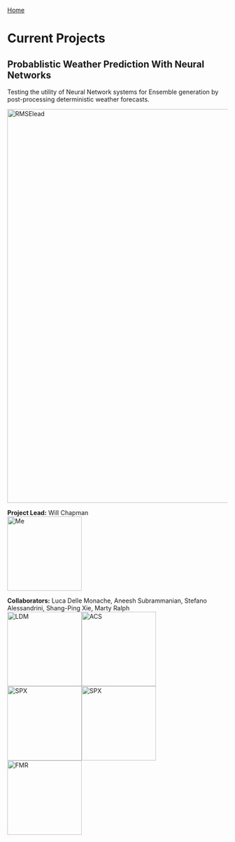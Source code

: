 [Home](https://willychap.github.io/)

# Current Projects

## Probablistic Weather Prediction With Neural Networks<br/>
Testing the utility of Neural Network systems for Ensemble generation by post-processing deterministic weather forecasts. 

<img src="http://willychap.github.io/research/images/RMSElead.png" alt="RMSElead" width="900"/>

**Project Lead:** Will Chapman<br/>
<img src="http://willychap.github.io/images/william_chapman_square.jpg" alt="Me" width="170"/>

**Collaborators:** Luca Delle Monache, Aneesh Subrammanian, Stefano Alessandrini, Shang-Ping Xie, Marty Ralph<br/>
<img src="http://willychap.github.io/images/LDM.jpg" alt="LDM" width="170"/><img src="http://willychap.github.io/images/ACS.jpg" alt="ACS" width="170"/><img src="http://willychap.github.io/images/SA.jpg" alt="SPX" width="170"/><img src="http://willychap.github.io/images/SPX.jpg" alt="SPX" width="170"/><img src="http://willychap.github.io/images/FMR.jpg" alt="FMR" width="170"/>
